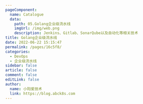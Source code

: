 ```yaml
---
pageComponent:
  name: Catalogue
  data:
    path: 05.Golang企业级流水线
    imgUrl: /img/web.png
    description: Jenkins、Gitlab、SonarQube以及自动化等相关技术
title: Golang企业级流水线
date: 2022-06-22 15:15:47
permalink: /pages/16c5f8/
categories:
  - DevOps
  - 企业级流水线
sidebar: false
article: false
comment: false
editLink: false
author: 
  name: 小阳爱技术
  link: https://blog.abck8s.com
---
```

